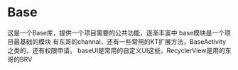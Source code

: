 # Base
这是一个Base库，提供一个项目需要的公共功能，逐渐丰富中
base模块是一个项目最基础的模块 
 有东哥的channal，还有一些常用的KT扩展方法，BaseActivity之类的，还有权限申请，
baseUI是常用的自定义UI这些，RecyclerView是用的东哥的BRV
